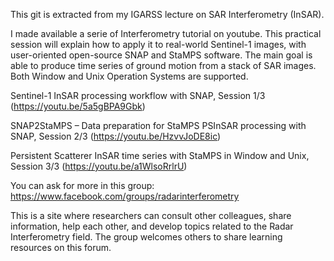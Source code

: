 This git is extracted from my IGARSS lecture on SAR Interferometry (InSAR). 

I made available a serie of Interferometry tutorial on youtube.
This practical session will explain how to apply it to real-world Sentinel-1 images, 
with user-oriented open-source SNAP and StaMPS software.
The main goal is able to produce time series of ground motion from a stack of SAR images. 
Both Window and Unix Operation Systems are supported.

Sentinel-1 InSAR processing workflow with SNAP, Session 1/3 (https://youtu.be/5a5gBPA9Gbk)

SNAP2StaMPS – Data preparation for StaMPS PSInSAR processing with SNAP, Session 2/3 (https://youtu.be/HzvvJoDE8ic)

Persistent Scatterer InSAR time series with StaMPS in Window and Unix, Session 3/3 (https://youtu.be/a1WlsoRrlrU)

You can ask for more in this group:
https://www.facebook.com/groups/radarinterferometry 


This is a site where researchers can consult other colleagues, share information, 
help each other, and develop topics related to the Radar Interferometry field.
The group welcomes others to share learning resources on this forum.

